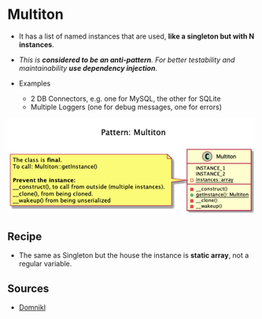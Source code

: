 # Multiton

+ It has a list of named instances that are used, **like a singleton but with N instances**.

+ _This is **considered to be an anti-pattern**. For better testability and maintainability **use dependency injection**_.

+ Examples
    + 2 DB Connectors, e.g. one for MySQL, the other for SQLite
    + Multiple Loggers (one for debug messages, one for errors)

![](domnikl/diagram.png)

## Recipe
+ The same as Singleton but the house the instance is **static array**, not a regular variable.

## Sources
+ [Domnikl](https://github.com/domnikl/DesignPatternsPHP/tree/master/Creational/Multiton)
